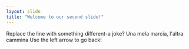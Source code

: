 ```yaml
---
layout: slide
title: "Welcome to our second slide!"
---
```

Replace the line with something different-a joke? Una mela marcia, l'altra cammina 
Use the left arrow to go back!

